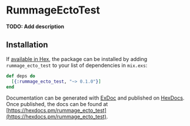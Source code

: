 # RummageEctoTest

**TODO: Add description**

## Installation

If [available in Hex](https://hex.pm/docs/publish), the package can be installed
by adding `rummage_ecto_test` to your list of dependencies in `mix.exs`:

```elixir
def deps do
  [{:rummage_ecto_test, "~> 0.1.0"}]
end
```

Documentation can be generated with [ExDoc](https://github.com/elixir-lang/ex_doc)
and published on [HexDocs](https://hexdocs.pm). Once published, the docs can
be found at [https://hexdocs.pm/rummage_ecto_test](https://hexdocs.pm/rummage_ecto_test).

